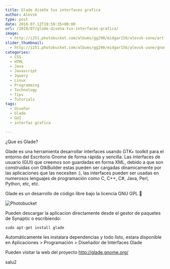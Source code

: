 ```yaml
---
title: Glade diseña tus interfaces grafica
author: Alevsk
type: post
date: 2010-07-12T19:59:35+00:00
url: /2010/07/glade-disena-tus-interfaces-grafica/
image:
  - http://i251.photobucket.com/albums/gg290/midgar156/alevsk-zone/art.jpg
slider_thumbnail:
  - http://i251.photobucket.com/albums/gg290/midgar156/alevsk-zone/gnome.jpg
categories:
  - CSS
  - HTML
  - Java
  - Javascript
  - Jquery
  - Linux
  - Programming
  - Technology
  - Tips
  - Tutorials
tags:
  - diseñar
  - Glade
  - GUI
  - interfaz grafica

---
```

¿Que es Glade?

Glade es una herramienta desarrollar interfaces usando GTK+ toolkit para el entorno del Escritorio Gnome de forma rápida y sencilla. Las interfaces de usuario (GUI) que creemos son guardadas en forma XML, debido a que son construidas con GtkBuilder estas pueden ser cargadas dinamicamente por las aplicaciones que las necesiten :), las interfaces pueden ser usadas en numerosos lenguajes de programación como C, C++, C#, Java, Perl, Python, etc, etc.

<!--more-->

Glade es un desarrollo de código libre bajo la licencia GNU GPL 🙂

![Photobucket](http://i251.photobucket.com/albums/gg290/midgar156/alevsk-zone/glade.jpg) 

Pueden descargar la aplicacion directamente desde el gestor de paquetes de Synaptic o escribiendo:

```Text only
sudo apt-get install glade
```

Automáticamente les instalara dependencias y todo listo, estara disponible en Aplicaciones > Programación > Diseñador de Interfaces Glade

Pueden visitar la web del proyecto http://glade.gnome.org/

salu2